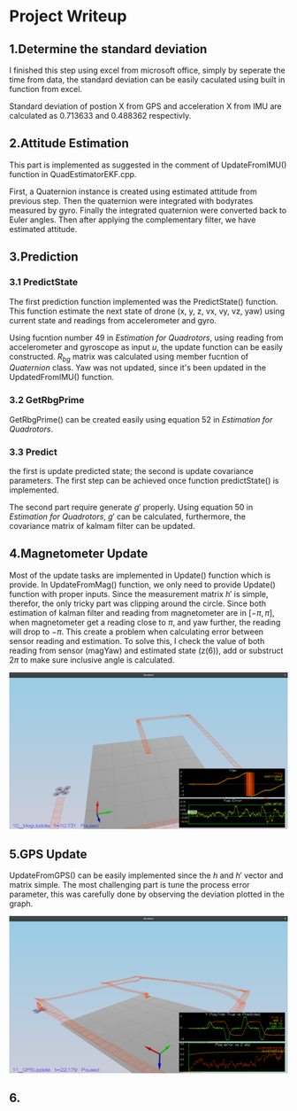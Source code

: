 # Project Writeup #

## 1.Determine the standard deviation ##
I finished this step using excel from microsoft office, simply by seperate the time from data, the standard deviation can be easily caculated using built in function from excel.

Standard deviation of postion X from GPS and acceleration X from IMU are calculated as 0.713633 and 0.488362 respectivly.

## 2.Attitude Estimation ##
This part is implemented as suggested in the comment of UpdateFromIMU() function in QuadEstimatorEKF.cpp.

First, a Quaternion instance is created using estimated attitude from previous step. Then the quaternion were integrated with bodyrates measured by gyro. Finally the integrated quaternion were converted back to Euler angles. Then after applying the complementary filter, we have estimated attitude.

## 3.Prediction ##

### 3.1 PredictState ###
The first prediction function implemented was the PredictState() function. This function estimate the next state of drone (x, y, z, vx, vy, vz, yaw) using current state and readings from accelerometer and gyro.

Using fucntion number 49 in *Estimation for Quadrotors*, using reading from accelerometer and gyroscope as input *u*, the update function can be easily constructed. *$R_{bg}$* matrix was calculated using member fucntion of *Quaternion* class. Yaw was not updated, since it's been updated in the UpdatedFromIMU() function.

### 3.2 GetRbgPrime ###

GetRbgPrime() can be created easily using equation 52 in *Estimation for Quadrotors*.

### 3.3 Predict ###
the first is update predicted state; the second is update covariance parameters. The first step can be achieved once function predictState() is implemented. 

The second part require generate $g'$ properly. Using equation 50 in *Estimation for Quadrotors*, $g'$ can be calculated, furthermore, the covariance matrix of kalmam filter can be updated. 

## 4.Magnetometer Update ##

Most of the update tasks are implemented in Update() function which is provide. In UpdateFromMag() function, we only need to provide Update() function with proper inputs. Since the measurement matrix $h'$ is simple, therefor, the only tricky part was clipping around the circle. Since both estimation of kalman filter and reading from magnetometer are in $[-\pi, \pi]$, when magnetometer get a reading close to $\pi$, and yaw further, the reading will drop to $-\pi$. This create a problem when calculating error between sensor reading and estimation. To solve this, I check the value of both reading from sensor (magYaw) and estimated state (z(6)), add or substruct $2\pi$ to make sure inclusive angle is calculated.

![Scenario 10_MagUpdate](ScreenShots/10_MagUpdate-screenshot.png)

## 5.GPS Update ##

UpdateFromGPS() can be easily implemented since the $h$ and $h'$ vector and matrix simple. The most challenging part is tune the process error parameter, this was carefully done by observing the deviation plotted in the graph.

![Scenario 11_GPSUpdate](ScreenShots/11_GPSUpdate-screenshot.png)

## 6.